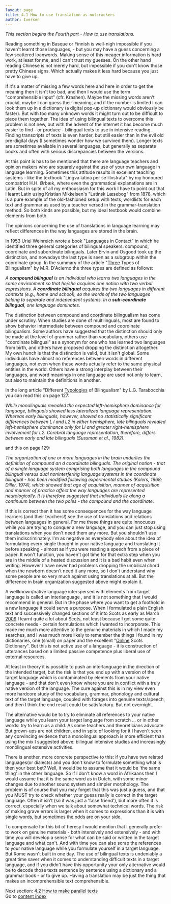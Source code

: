 ```yaml
---
layout: page
title: 4.1 How to use translation as nutcrackers
author: Iversen
---
```

*This section begins the Fourth part - How to use translations.*

Reading something in Basque or Finnish is well-nigh impossible if you haven't learnt those languages, - but you may have a guess concerning a few scattered loanwords. Making sense of this meager information is hard work, at least for me, and I can't trust my guesses. On the other hand reading Chinese is not merely hard, but impossible if you don't know those pretty Chinese signs. Which actually makes it less hard because you just have to give up. 

If it's a matter of missing a few words here and here in order to get the meaning then it isn't too bad, and then I would use the term "comprehensible input" (cfr. Krashen). Maybe the missing words aren't crucial, maybe I can guess their meaning, and if the number is limited I can look them up in a dictionary (a digital pop-up dictionary would obviously be faster). But with too many unknown words it might turn out to be difficult to piece them together. The idea of using bilingual texts to overcome this problem is not new, but with the advent of the internet it has become much easier to find - or produce - bilingual texts to use in intensive reading. Finding transcripts of texts is even harder, but still easier than in the evil old pre-digital days (I sometimes wonder how we survived them). Longer texts are sometimes available in several languages, but generally as separate books and often with serious discrepancies between the versions. 

At this point is has to be mentioned that there are language teachers and opinion makers who are squarely against the use of your own language in language learning. Sometimes this attitude results in excellent teaching systems -  like the textbook "Lingva latina per se illvstrata" by my honoured compatriot H.H. Ørbæk, where even the grammatical explanations are in Latin. But in spite of all my enthousiasm for this work I have to point out that I learnt Latin using Kristian Mikkelsen's "Latinsk Læsebog" from 1878, which is a pure example of the old-fashioned setup with texts, wordlists for each text and grammar as used by a teacher versed in the grammar-translation method. So both kinds are possible, but my ideal textbook would combine elements from both.

The opinions concerning the use of translations in language learning may reflect differences in the way languages are stored in the brain.

In 1953 Uriel Weinreich wrote a book "Languages in Contact" in which he identified three general categories of bilingual speakers: compound, coordinate and subordinate bilinguals. Later Ervin and  Osgood took up the distinction, and nowadays the last type is seen as a subgroup within the coordinate group. In the summary of the article  "[Three](http://eric.ed.gov/?id=ED321574) Types of Bilingualism" by M.R. D'Acierno the three types are defined as follows:

*A **compound bilingual** is an individual who learns two languages in the same environment so that he/she acquires one notion with two verbal expressions. A **coordinate bilingual** acquires the two languages in different contexts (e.g., home and school), so the words of the two languages belong to separate and independent systems. In a **sub-coordinate bilingual**, one language dominates.*

The distinction between compound and coordinate bilingualism has come under scrutiny. When studies are done of multilinguals, most are found to show behavior intermediate between compound and coordinate bilingualism. Some authors have suggested that the distinction should only be made at the level of grammar rather than vocabulary, others use "coordinate bilingual" as a synonym for one who has learned two languages from birth, and others have proposed dropping the distinction altogether. My own hunch is that the distinction is valid, but it isn't global. Some individuals have almost no references between  words in different languages, not even when these words actually refer to the same physical entities in the world. Others have a strong interplay between their languages, and word meanings in one language are used not only to learn, but also to maintain the definitions in another.

In the long article "Different [Typologies](https://www.openstarts.units.it/dspace/bitstream/10077/7929/1/Gran_Tarabocchia.pdf) of Bilingualism" by L.G. Tarabocchia you can read this on page 127:

*While monolinguals revealed the expected left-hemisphere dominance for language, bilinguals showed less lateralized language representation. Whereas early bilinguals, however, showed no statistically significant differences between L l and L2 in either hemisphere, late bilinguals revealed left-hemisphere dominance only for Ll and greater right-hemisphere involvement for L2.  Cerebral language representation, therefore, differs between early and late bilinguals (Sussman et al., 1982).*

and this on page 129:

*The organization of one or more languages in the brain underlies the definition of compound an d coordinate bilinguals. The original notion - that of a single language system comprising both languages in the compound bilingual versus dual noninterfering language systems in the coordinate bilingual - has been modified following experimental studies (Kolers, 1968; Diller, 1974), which showed that age of acquisition, manner of acquisition and manner of practice affect the way languages are represented neurologically. It is therefore suggested that individuals lie along a continuum between the two poles - the compound and the coordinate.*

If this is correct then it has some consequences for the way language learners (and their teachers!) see the  use of translations and relations between languages in general. For me these things are quite innocuous while you are trying to conquer a new language, and you can just stop using translations when you don't need them any more. But you shouldn't use them indiscriminately. I'm as negative as everybody else about the idea of formulating every single thought in your native language and translating it before speaking - almost as if you were reading a speech from a piece of paper. It won't function, you haven't got time for that extra step when you are in the middle of a heated discussion and it is a bad habit even when writing. However I have never had problems dropping the umbilical chord when the newborn doesn't need it any more, so I don't understand why some people are so very much against using translations at all. But the difference in brain organization suggested above might explain it. 

A wellknown/native language interspersed with elements from target language is called an interlanguage , and it is not something that I would recommend in general. But in the phase where you want to get a foothold in a new language it could serve a purpose. When I formulated a plain English text and successively changed sections of it into Scots as early as March [2009](http://how-to-learn-any-language.com/forum/forum_posts.asp?TID=12983&PN=1&TPN=63) I learnt quite a lot about Scots, not least because I got some quite concrete needs - certain formulations which I wanted to incorporate. This made me much more attentive to the genuine materials in which I made my searches, and I was much more likely to remember the things I found in my dictionaries, one (small) on paper and the excellent "[Online](http://www.scots-online.org/dictionary/engscots.asp) Scots Dictionary". But this is not active use of a language - it is construction of utterances based on a limited passive competence plus liberal use of external resources. 

At least in theory it is possible to push an interlanguage in the direction of the intended target, but the risk is that you end up with a version of the target language which is contaminated by elements from your native language - and that don't even know where you are in conflict with a truly native version of the language. The cure against this is in my view even more hardcore study of the vocabulary, grammar, phonology and cultural text of the target language, coupled with forages into genuine texts/speech, and then I think the end result could be satisfactory. But not overnight.

The alternative would be to try to eliminate all references to your native language while you learn your target language from scratch ... or in other words: try to learn as a child. As some teachers and theoreticians advocate. But grown-ups are not children, and in spite of looking for it I haven't seen any convincing evidence that a monolingual approach is more efficient than using the mix I suggested above: bilingual intensive studies and increasingly monolingual extensive activities.

There is another, more concrete perspective to this: if you have two related languages(or dialects) and you don't know to formulate something what is then your best bet? Well, it would be to assume that it would be 'the same thing' in the other language. So if I don't know a word in Afrikaans then I would assume that it is the same word as in Dutch, with some minor changes due to another sound system and simpler morphology. The problem is of course that you may forget that this was just a guess, and that you MUST try to check whether your guess really is correct in the target language. Often it isn't (so it was just a 'false friend'), but more often it is correct, especially when we talk about somewhat technical words. The risk of making grave errors is larger when it comes to expressions than it is with single words, but sometimes the odds are on your side. 

To compensate for this bit of heresy I would mention that I generally prefer to work on genuine materials - both intensively and extensively - and with time you will develop a sense for what can be said or written in the target language and what can't. And with time you can also scrap the references  to your native language while you formulate yourself in a target language. But Rome wasn't built in one day. The use of bilingual texts is undeniably a great time saver when it comes to understanding difficult texts in a target language, and if you didn't have this opportunity your only alternative would be to decode those texts sentence by sentence using a dictionary and a grammar book - or to give up. Having a translation may be just the thing that makes an incomprehensible text comprehensible.



Next section: [4.2 How to make parallel texts](../4-2-how-to-make-parallel-texts/)  
Go to [content index](../)
